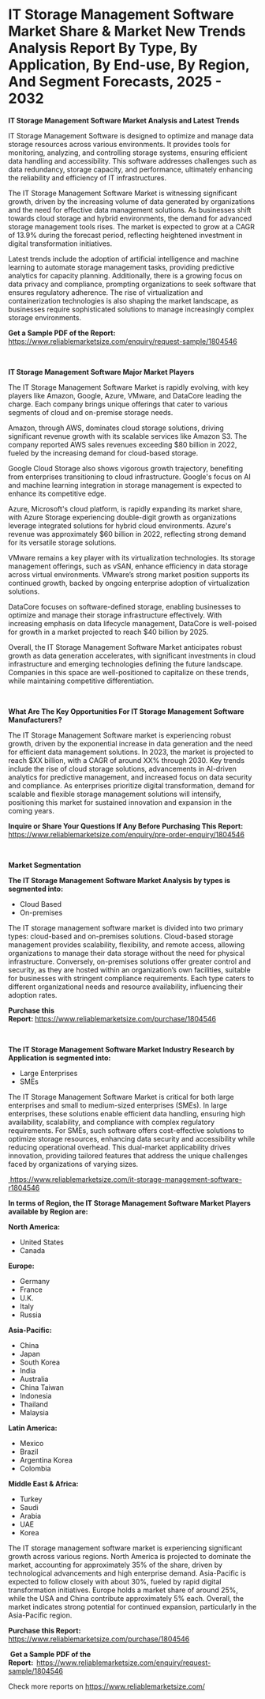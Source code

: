 <p><h1>IT Storage Management Software Market Share & Market New Trends Analysis Report By Type, By Application, By End-use, By Region, And Segment Forecasts, 2025 - 2032</h1></p><p><strong>IT Storage Management Software Market Analysis and Latest Trends</strong></p>
<p><p>IT Storage Management Software is designed to optimize and manage data storage resources across various environments. It provides tools for monitoring, analyzing, and controlling storage systems, ensuring efficient data handling and accessibility. This software addresses challenges such as data redundancy, storage capacity, and performance, ultimately enhancing the reliability and efficiency of IT infrastructures.</p><p>The IT Storage Management Software Market is witnessing significant growth, driven by the increasing volume of data generated by organizations and the need for effective data management solutions. As businesses shift towards cloud storage and hybrid environments, the demand for advanced storage management tools rises. The market is expected to grow at a CAGR of 13.9% during the forecast period, reflecting heightened investment in digital transformation initiatives.</p><p>Latest trends include the adoption of artificial intelligence and machine learning to automate storage management tasks, providing predictive analytics for capacity planning. Additionally, there is a growing focus on data privacy and compliance, prompting organizations to seek software that ensures regulatory adherence. The rise of virtualization and containerization technologies is also shaping the market landscape, as businesses require sophisticated solutions to manage increasingly complex storage environments.</p></p>
<p><strong>Get a Sample PDF of the Report:&nbsp;</strong> <a href="https://www.reliablemarketsize.com/enquiry/request-sample/1804546?utm_campaign=3220&utm_medium=2&utm_source=Github&utm_content=ia&utm_term=09032025&utm_id=it-storage-management-software">https://www.reliablemarketsize.com/enquiry/request-sample/1804546</a></p>
<p>&nbsp;</p>
<p><strong>IT Storage Management Software Major Market Players</strong></p>
<p><p>The IT Storage Management Software Market is rapidly evolving, with key players like Amazon, Google, Azure, VMware, and DataCore leading the charge. Each company brings unique offerings that cater to various segments of cloud and on-premise storage needs.</p><p>Amazon, through AWS, dominates cloud storage solutions, driving significant revenue growth with its scalable services like Amazon S3. The company reported AWS sales revenues exceeding $80 billion in 2022, fueled by the increasing demand for cloud-based storage.</p><p>Google Cloud Storage also shows vigorous growth trajectory, benefiting from enterprises transitioning to cloud infrastructure. Google's focus on AI and machine learning integration in storage management is expected to enhance its competitive edge.</p><p>Azure, Microsoft's cloud platform, is rapidly expanding its market share, with Azure Storage experiencing double-digit growth as organizations leverage integrated solutions for hybrid cloud environments. Azure's revenue was approximately $60 billion in 2022, reflecting strong demand for its versatile storage solutions.</p><p>VMware remains a key player with its virtualization technologies. Its storage management offerings, such as vSAN, enhance efficiency in data storage across virtual environments. VMware’s strong market position supports its continued growth, backed by ongoing enterprise adoption of virtualization solutions.</p><p>DataCore focuses on software-defined storage, enabling businesses to optimize and manage their storage infrastructure effectively. With increasing emphasis on data lifecycle management, DataCore is well-poised for growth in a market projected to reach $40 billion by 2025.</p><p>Overall, the IT Storage Management Software Market anticipates robust growth as data generation accelerates, with significant investments in cloud infrastructure and emerging technologies defining the future landscape. Companies in this space are well-positioned to capitalize on these trends, while maintaining competitive differentiation.</p></p>
<p>&nbsp;</p>
<p><strong>What Are The Key Opportunities For IT Storage Management Software Manufacturers?</strong></p>
<p><p>The IT Storage Management Software market is experiencing robust growth, driven by the exponential increase in data generation and the need for efficient data management solutions. In 2023, the market is projected to reach $XX billion, with a CAGR of around XX% through 2030. Key trends include the rise of cloud storage solutions, advancements in AI-driven analytics for predictive management, and increased focus on data security and compliance. As enterprises prioritize digital transformation, demand for scalable and flexible storage management solutions will intensify, positioning this market for sustained innovation and expansion in the coming years.</p></p>
<p><strong>Inquire or Share Your Questions If Any Before Purchasing This Report:</strong> <a href="https://www.reliablemarketsize.com/enquiry/pre-order-enquiry/1804546?utm_campaign=3220&utm_medium=2&utm_source=Github&utm_content=ia&utm_term=09032025&utm_id=it-storage-management-software">https://www.reliablemarketsize.com/enquiry/pre-order-enquiry/1804546</a></p>
<p>&nbsp;</p>
<p><strong>Market Segmentation</strong></p>
<p><strong>The IT Storage Management Software Market Analysis by types is segmented into:</strong></p>
<p><ul><li>Cloud Based</li><li>On-premises</li></ul></p>
<p><p>The IT storage management software market is divided into two primary types: cloud-based and on-premises solutions. Cloud-based storage management provides scalability, flexibility, and remote access, allowing organizations to manage their data storage without the need for physical infrastructure. Conversely, on-premises solutions offer greater control and security, as they are hosted within an organization’s own facilities, suitable for businesses with stringent compliance requirements. Each type caters to different organizational needs and resource availability, influencing their adoption rates.</p></p>
<p><strong>Purchase this Report:&nbsp;</strong><a href="https://www.reliablemarketsize.com/purchase/1804546?utm_campaign=3220&utm_medium=2&utm_source=Github&utm_content=ia&utm_term=09032025&utm_id=it-storage-management-software">https://www.reliablemarketsize.com/purchase/1804546</a></p>
<p>&nbsp;</p>
<p><strong>The IT Storage Management Software Market Industry Research by Application is segmented into:</strong></p>
<p><ul><li>Large Enterprises</li><li>SMEs</li></ul></p>
<p><p>The IT Storage Management Software Market is critical for both large enterprises and small to medium-sized enterprises (SMEs). In large enterprises, these solutions enable efficient data handling, ensuring high availability, scalability, and compliance with complex regulatory requirements. For SMEs, such software offers cost-effective solutions to optimize storage resources, enhancing data security and accessibility while reducing operational overhead. This dual-market applicability drives innovation, providing tailored features that address the unique challenges faced by organizations of varying sizes.</p></p>
<p><a href="https://www.reliablemarketsize.com/it-storage-management-software-r1804546?utm_campaign=3220&utm_medium=2&utm_source=Github&utm_content=ia&utm_term=09032025&utm_id=it-storage-management-software">&nbsp;https://www.reliablemarketsize.com/it-storage-management-software-r1804546</a></p>
<p><strong>In terms of Region, the IT Storage Management Software Market Players available by Region are:</strong></p>
<p>
    <p> <strong> North America: </strong>
        <ul>
            <li>United States</li>
            <li>Canada</li>
        </ul>
        </p> 
    <p> <strong> Europe: </strong>
        <ul>
            <li>Germany</li>
            <li>France</li>
            <li>U.K.</li>
            <li>Italy</li>
            <li>Russia</li>
        </ul>
        </p> 
    <p> <strong> Asia-Pacific: </strong>
        <ul>
            <li>China</li>
            <li>Japan</li>
            <li>South Korea</li>
            <li>India</li>
            <li>Australia</li>
            <li>China Taiwan</li>
            <li>Indonesia</li>
            <li>Thailand</li>
            <li>Malaysia</li>
        </ul>
        </p> 
    <p> <strong> Latin America: </strong>
        <ul>
            <li>Mexico</li>
            <li>Brazil</li>
            <li>Argentina Korea</li>
            <li>Colombia</li>
        </ul>
        </p> 
    <p> <strong> Middle East & Africa: </strong>
        <ul>
            <li>Turkey</li>
            <li>Saudi</li>
            <li>Arabia</li>
            <li>UAE</li>
            <li>Korea</li>
        </ul>
    </p>
    </p>
<p><p>The IT storage management software market is experiencing significant growth across various regions. North America is projected to dominate the market, accounting for approximately 35% of the share, driven by technological advancements and high enterprise demand. Asia-Pacific is expected to follow closely with about 30%, fueled by rapid digital transformation initiatives. Europe holds a market share of around 25%, while the USA and China contribute approximately 5% each. Overall, the market indicates strong potential for continued expansion, particularly in the Asia-Pacific region.</p></p>
<p><strong>Purchase this Report: </strong><a href="https://www.reliablemarketsize.com/purchase/1804546?utm_campaign=3220&utm_medium=2&utm_source=Github&utm_content=ia&utm_term=09032025&utm_id=it-storage-management-software">https://www.reliablemarketsize.com/purchase/1804546</a></p>
<p>&nbsp;<strong>Get a Sample PDF of the Report:&nbsp;&nbsp;</strong><a href="https://www.reliablemarketsize.com/enquiry/request-sample/1804546?utm_campaign=3220&utm_medium=2&utm_source=Github&utm_content=ia&utm_term=09032025&utm_id=it-storage-management-software">https://www.reliablemarketsize.com/enquiry/request-sample/1804546</a></p>
<p><strong></strong></p>
<p>Check more reports on <a href="https://www.reliablemarketsize.com/?utm_campaign=3220&utm_medium=2&utm_source=Github&utm_content=ia&utm_term=09032025&utm_id=it-storage-management-software">https://www.reliablemarketsize.com/</a></p>